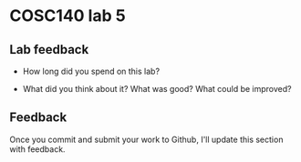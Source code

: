 # COSC140 lab 5

## Lab feedback

 * How long did you spend on this lab?

 * What did you think about it?  What was good?  What could be improved?

## Feedback

Once you commit and submit your work to Github, I'll update this section with feedback.

